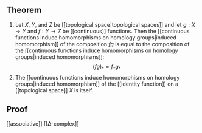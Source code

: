 ## Theorem
1. Let $X$, $Y$, and $Z$ be [[topological space|topological spaces]] and let $g:X\to Y$ and $f:Y\to Z$ be [[continuous]] functions. Then the [[continuous functions induce homomorphisms on homology groups|induced homomorphism]] of the composition $fg$ is equal to the composition of the [[continuous functions induce homomorphisms on homology groups|induced homomorphisms]]: $$(fg)_* = f_*g_*$$
2. The [[continuous functions induce homomorphisms on homology groups|induced homomorphism]] of the [[identity function]] on a [[topological space]] $X$ is itself. 
## Proof
[[associative]] [[∆-complex]]